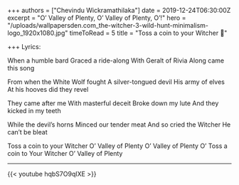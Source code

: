 +++
authors = ["Chevindu Wickramathilaka"]
date = 2019-12-24T06:30:00Z
excerpt = "O’ Valley of Plenty, O’ Valley of Plenty, O’!"
hero = "/uploads/wallpapersden.com_the-witcher-3-wild-hunt-minimalism-logo_1920x1080.jpg"
timeToRead = 5
title = "Toss a coin to your Witcher 🐺"

+++
Lyrics:

When a humble bard
Graced a ride-along
With Geralt of Rivia
Along came this song

From when the White Wolf fought
A silver-tongued devil
His army of elves
At his hooves did they revel

They came after me
With masterful deceit
Broke down my lute
And they kicked in my teeth

While the devil’s horns
Minced our tender meat
And so cried the Witcher
He can’t be bleat

Toss a coin to your Witcher
O’ Valley of Plenty
O’ Valley of Plenty
O’
Toss a coin to Your Witcher
O’ Valley of Plenty

***

{{< youtube hqbS7O9qIXE >}}